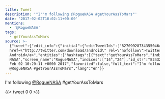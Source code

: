 ```yaml
---
title: Tweet
description: '"I''m following @RogueNASA #getYourAssToMars"'
date: '2017-02-02T10:02:11+00:00'
mentions:
  - '@RogueNASA'
tags:
  - getYourAssToMars
source: >-
  {"tweet":{"edit_info":{"initial":{"editTweetIds":["827099287343550464"],"editableUntil":"2017-02-02T11:20:11.521Z","editsRemaining":"5","isEditEligible":true}},"retweeted":false,"source":"<a
  href=\"http://twitter.com/download/android\" rel=\"nofollow\">Twitter for
  Android</a>","entities":{"hashtags":[{"text":"getYourAssToMars","indices":["25","42"]}],"symbols":[],"user_mentions":[{"name":"Rogue
  NASA","screen_name":"RogueNASA","indices":["14","24"],"id_str":"824320219866923018","id":"824320219866923018"}],"urls":[]},"display_text_range":["0","42"],"favorite_count":"0","id_str":"827099287343550464","truncated":false,"retweet_count":"0","id":"827099287343550464","created_at":"Thu
  Feb 02 10:20:11 +0000 2017","favorited":false,"full_text":"I'm following
  @RogueNASA #getYourAssToMars","lang":"en"}}
---
```

I'm following [@RogueNASA](https://twitter.com/@RogueNASA) #getYourAssToMars
    
{{< tweet 0 0 >}}
    
